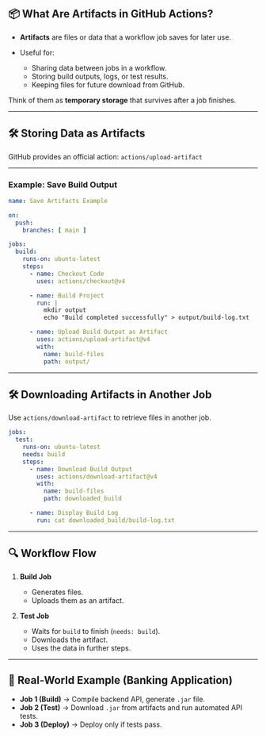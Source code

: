 ## 📦 **What Are Artifacts in GitHub Actions?**

* **Artifacts** are files or data that a workflow job saves for later use.
* Useful for:

  * Sharing data between jobs in a workflow.
  * Storing build outputs, logs, or test results.
  * Keeping files for future download from GitHub.

Think of them as **temporary storage** that survives after a job finishes.

---

## 🛠 **Storing Data as Artifacts**

GitHub provides an official action:
`actions/upload-artifact`

---

### **Example: Save Build Output**

```yaml
name: Save Artifacts Example

on:
  push:
    branches: [ main ]

jobs:
  build:
    runs-on: ubuntu-latest
    steps:
      - name: Checkout Code
        uses: actions/checkout@v4

      - name: Build Project
        run: |
          mkdir output
          echo "Build completed successfully" > output/build-log.txt

      - name: Upload Build Output as Artifact
        uses: actions/upload-artifact@v4
        with:
          name: build-files
          path: output/
```

---

## 🛠 **Downloading Artifacts in Another Job**

Use `actions/download-artifact` to retrieve files in another job.

```yaml
jobs:
  test:
    runs-on: ubuntu-latest
    needs: build
    steps:
      - name: Download Build Output
        uses: actions/download-artifact@v4
        with:
          name: build-files
          path: downloaded_build

      - name: Display Build Log
        run: cat downloaded_build/build-log.txt
```

---

## 🔍 **Workflow Flow**

1. **Build Job**

   * Generates files.
   * Uploads them as an artifact.
2. **Test Job**

   * Waits for `build` to finish (`needs: build`).
   * Downloads the artifact.
   * Uses the data in further steps.

---

## 🎯 **Real-World Example (Banking Application)**

* **Job 1 (Build)** → Compile backend API, generate `.jar` file.
* **Job 2 (Test)** → Download `.jar` from artifacts and run automated API tests.
* **Job 3 (Deploy)** → Deploy only if tests pass.


